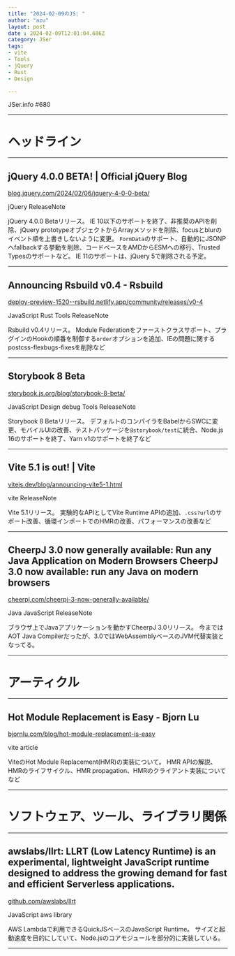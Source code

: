 ```yaml
---
title: "2024-02-09のJS: "
author: "azu"
layout: post
date : 2024-02-09T12:01:04.686Z
category: JSer
tags:
- vite
- Tools
- jQuery
- Rust
- Design

---
```


JSer.info #680

----

<h1 class="site-genre">ヘッドライン</h1>

----

## jQuery 4.0.0 BETA! | Official jQuery Blog
[blog.jquery.com/2024/02/06/jquery-4-0-0-beta/](https://blog.jquery.com/2024/02/06/jquery-4-0-0-beta/ "jQuery 4.0.0 BETA! | Official jQuery Blog")
<p class="jser-tags jser-tag-icon"><span class="jser-tag">jQuery</span> <span class="jser-tag">ReleaseNote</span></p>

jQuery 4.0.0 Betaリリース。
IE 10以下のサポートを終了、非推奨のAPIを削除、jQuery prototypeオブジェクトからArrayメソッドを削除、focusとblurのイベント順を上書きしないように変更。
`FormData`のサポート、自動的にJSONPへfallbackする挙動を削除、コードベースをAMDからESMへの移行、Trusted Typesのサポートなど。
IE 11のサポートは、jQuery 5で削除される予定。


----

## Announcing Rsbuild v0.4 - Rsbuild
[deploy-preview-1520--rsbuild.netlify.app/community/releases/v0-4](https://deploy-preview-1520--rsbuild.netlify.app/community/releases/v0-4 "Announcing Rsbuild v0.4 - Rsbuild")
<p class="jser-tags jser-tag-icon"><span class="jser-tag">JavaScript</span> <span class="jser-tag">Rust</span> <span class="jser-tag">Tools</span> <span class="jser-tag">ReleaseNote</span></p>

Rsbuild v0.4リリース。
Module Federationをファーストクラスサポート、プラグインのHookの順番を制御する`order`オプションを追加、IEの問題に関するpostcss-flexbugs-fixesを削除など


----

## Storybook 8 Beta
[storybook.js.org/blog/storybook-8-beta/](https://storybook.js.org/blog/storybook-8-beta/ "Storybook 8 Beta")
<p class="jser-tags jser-tag-icon"><span class="jser-tag">JavaScript</span> <span class="jser-tag">Design</span> <span class="jser-tag">debug</span> <span class="jser-tag">Tools</span> <span class="jser-tag">ReleaseNote</span></p>

Storybook 8 Betaリリース。
デフォルトのコンパイラをBabelからSWCに変更、モバイルUIの改善、テストパッケージを`@storybook/test`に統合、Node.js 16のサポートを終了、Yarn v1のサポートを終了など


----

## Vite 5.1 is out! | Vite
[vitejs.dev/blog/announcing-vite5-1.html](https://vitejs.dev/blog/announcing-vite5-1.html "Vite 5.1 is out! | Vite")
<p class="jser-tags jser-tag-icon"><span class="jser-tag">vite</span> <span class="jser-tag">ReleaseNote</span></p>

Vite 5.1リリース。
実験的なAPIとしてVite Runtime APIの追加、`.css?url`のサポート改善、循環インポートでのHMRの改善、パフォーマンスの改善など


----

## CheerpJ 3.0 now generally available: Run any Java Application on Modern Browsers CheerpJ 3.0 now available: run any Java on modern browsers
[cheerpj.com/cheerpj-3-now-generally-available/](https://cheerpj.com/cheerpj-3-now-generally-available/ "CheerpJ 3.0 now generally available: Run any Java Application on Modern Browsers CheerpJ 3.0 now available: run any Java on modern browsers")
<p class="jser-tags jser-tag-icon"><span class="jser-tag">Java</span> <span class="jser-tag">JavaScript</span> <span class="jser-tag">ReleaseNote</span></p>

ブラウザ上でJavaアプリケーションを動かすCheerpJ 3.0リリース。
今まではAOT Java Compilerだったが、3.0ではWebAssemblyベースのJVM代替実装となってる。


----
<h1 class="site-genre">アーティクル</h1>

----

## Hot Module Replacement is Easy - Bjorn Lu
[bjornlu.com/blog/hot-module-replacement-is-easy](https://bjornlu.com/blog/hot-module-replacement-is-easy "Hot Module Replacement is Easy - Bjorn Lu")
<p class="jser-tags jser-tag-icon"><span class="jser-tag">vite</span> <span class="jser-tag">article</span></p>

ViteのHot Module Replacement(HMR)の実装について。
HMR APIの解説、HMRのライフサイクル、HMR propagation、HMRのクライアント実装についてなど


----
<h1 class="site-genre">ソフトウェア、ツール、ライブラリ関係</h1>

----

## awslabs/llrt: LLRT (Low Latency Runtime) is an experimental, lightweight JavaScript runtime designed to address the growing demand for fast and efficient Serverless applications.
[github.com/awslabs/llrt](https://github.com/awslabs/llrt "awslabs/llrt: LLRT (Low Latency Runtime) is an experimental, lightweight JavaScript runtime designed to address the growing demand for fast and efficient Serverless applications.")
<p class="jser-tags jser-tag-icon"><span class="jser-tag">JavaScript</span> <span class="jser-tag">aws</span> <span class="jser-tag">library</span></p>

AWS Lambdaで利用できるQuickJSベースのJavaScript Runtime。
サイズと起動速度を目的にしていて、Node.jsのコアモジュールを部分的に実装している。


----
